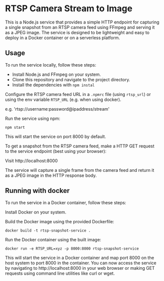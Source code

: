 # RTSP Camera Stream to Image

This is a Node.js service that provides a simple HTTP endpoint for capturing a single snapshot from an RTSP camera feed using FFmpeg and serving it as a JPEG image. The service is designed to be lightweight and easy to deploy in a Docker container or on a serverless platform.

## Usage

To run the service locally, follow these steps:

- Install Node.js and FFmpeg on your system.
- Clone this repository and navigate to the project directory.
- Install the dependencies with `npm instal`

Configure the RTSP camera feed URL in a `.npmrc` file (using `rtsp_url`) or using the env variable `RTSP_URL` (e.g. when using docker).

e.g. 'rtsp://username:password@ipaddress/stream'

Run the service using npm:

```
npm start
```

This will start the service on port 8000 by default.

To get a snapshot from the RTSP camera feed, make a HTTP GET request to the service endpoint (best using your browser):

Visit http://localhost:8000

The service will capture a single frame from the camera feed and return it as a JPEG image in the HTTP response body.

## Running with docker

To run the service in a Docker container, follow these steps:

Install Docker on your system.

Build the Docker image using the provided Dockerfile:

```
docker build -t rtsp-snapshot-service .
```

Run the Docker container using the built image:

```
docker run -e RTSP_URL=xyz -p 8000:8000 rtsp-snapshot-service
```

This will start the service in a Docker container and map port 8000 on the host system to port 8000 in the container. You can now access the service by navigating to http://localhost:8000 in your web browser or making GET requests using command line utilities like curl or wget.

